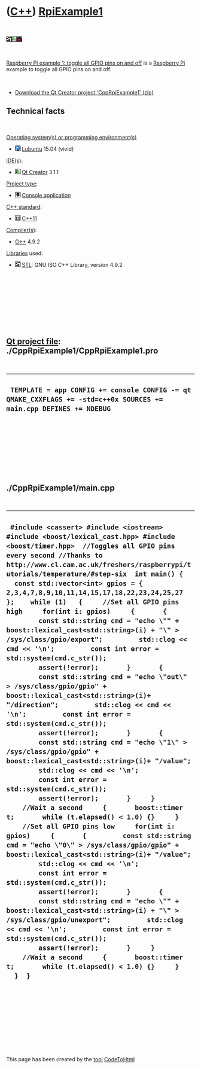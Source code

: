 



 

 

 

 

 

([C++](Cpp.htm)) [RpiExample1](CppRpiExample1.htm)
==================================================

 

![STL](PicStl.png)![Qt
Creator](PicQtCreator.png)![Raspbian](PicRaspbian.png)

 

[Raspberry Pi example 1: toggle all GPIO pins on and
off](CppRpiExample1.htm) is a [Raspberry Pi](CppRpi.htm) example to
toggle all GPIO pins on and off.

 

-   [Download the Qt Creator project
    'CppRpiExample1' (zip)](CppRpiExample1.zip)

Technical facts
---------------

 

[Operating system(s) or programming environment(s)](CppOs.htm)

-   ![Lubuntu](PicLubuntu.png) [Lubuntu](CppLubuntu.htm) 15.04 (vivid)

[IDE(s)](CppIde.htm):

-   ![Qt Creator](PicQtCreator.png) [Qt Creator](CppQtCreator.htm) 3.1.1

[Project type](CppQtProjectType.htm):

-   ![console](PicConsole.png) [Console
    application](CppConsoleApplication.htm)

[C++ standard](CppStandard.htm):

-   ![C++11](PicCpp11.png) [C++11](Cpp11.htm)

[Compiler(s)](CppCompiler.htm):

-   [G++](CppGpp.htm) 4.9.2

[Libraries](CppLibrary.htm) used:

-   ![STL](PicStl.png) [STL](CppStl.htm): GNU ISO C++ Library, version
    4.9.2

 

 

 

 

 

[Qt project file](CppQtProjectFile.htm): ./CppRpiExample1/CppRpiExample1.pro
----------------------------------------------------------------------------

 

  ---------------------------------------------------------------------------------------------------------------------
  ` TEMPLATE = app CONFIG += console CONFIG -= qt QMAKE_CXXFLAGS += -std=c++0x SOURCES += main.cpp DEFINES += NDEBUG`
  ---------------------------------------------------------------------------------------------------------------------

 

 

 

 

 

./CppRpiExample1/main.cpp
-------------------------

 

  ----------------------------------------------------------------------------------------------------------------------------------------------------------------------------------------------------------------------------------------------------------------------------------------------------------------------------------------------------------------------------------------------------------------------------------------------------------------------------------------------------------------------------------------------------------------------------------------------------------------------------------------------------------------------------------------------------------------------------------------------------------------------------------------------------------------------------------------------------------------------------------------------------------------------------------------------------------------------------------------------------------------------------------------------------------------------------------------------------------------------------------------------------------------------------------------------------------------------------------------------------------------------------------------------------------------------------------------------------------------------------------------------------------------------------------------------------------------------------------------------------------------------------------------------------------------------------------------------------------------------------------------------------------------------------------------------------------------------------------------------------------------------------------------------------------------------------------------------------------------------------------------------------------------------------------------------
  ` #include <cassert> #include <iostream> #include <boost/lexical_cast.hpp> #include <boost/timer.hpp>  //Toggles all GPIO pins every second //Thanks to http://www.cl.cam.ac.uk/freshers/raspberrypi/tutorials/temperature/#step-six  int main() {   const std::vector<int> gpios = { 2,3,4,7,8,9,10,11,14,15,17,18,22,23,24,25,27 };    while (1)   {     //Set all GPIO pins high     for(int i: gpios)     {       {         const std::string cmd = "echo \"" + boost::lexical_cast<std::string>(i) + "\" > /sys/class/gpio/export";         std::clog << cmd << '\n';         const int error = std::system(cmd.c_str());         assert(!error);       }       {         const std::string cmd = "echo \"out\" > /sys/class/gpio/gpio" + boost::lexical_cast<std::string>(i)+ "/direction";         std::clog << cmd << '\n';         const int error = std::system(cmd.c_str());         assert(!error);       }       {         const std::string cmd = "echo \"1\" > /sys/class/gpio/gpio" + boost::lexical_cast<std::string>(i)+ "/value";         std::clog << cmd << '\n';         const int error = std::system(cmd.c_str());         assert(!error);       }     }     //Wait a second     {       boost::timer t;       while (t.elapsed() < 1.0) {}     }     //Set all GPIO pins low     for(int i: gpios)     {       {         const std::string cmd = "echo \"0\" > /sys/class/gpio/gpio" + boost::lexical_cast<std::string>(i)+ "/value";         std::clog << cmd << '\n';         const int error = std::system(cmd.c_str());         assert(!error);       }       {         const std::string cmd = "echo \"" + boost::lexical_cast<std::string>(i) + "\" > /sys/class/gpio/unexport";         std::clog << cmd << '\n';         const int error = std::system(cmd.c_str());         assert(!error);       }     }     //Wait a second     {       boost::timer t;       while (t.elapsed() < 1.0) {}     }   }  }`
  ----------------------------------------------------------------------------------------------------------------------------------------------------------------------------------------------------------------------------------------------------------------------------------------------------------------------------------------------------------------------------------------------------------------------------------------------------------------------------------------------------------------------------------------------------------------------------------------------------------------------------------------------------------------------------------------------------------------------------------------------------------------------------------------------------------------------------------------------------------------------------------------------------------------------------------------------------------------------------------------------------------------------------------------------------------------------------------------------------------------------------------------------------------------------------------------------------------------------------------------------------------------------------------------------------------------------------------------------------------------------------------------------------------------------------------------------------------------------------------------------------------------------------------------------------------------------------------------------------------------------------------------------------------------------------------------------------------------------------------------------------------------------------------------------------------------------------------------------------------------------------------------------------------------------------------------------

 

 

 

 

 





 




This page has been created by the [tool](Tools.htm)
[CodeToHtml](ToolCodeToHtml.htm)
